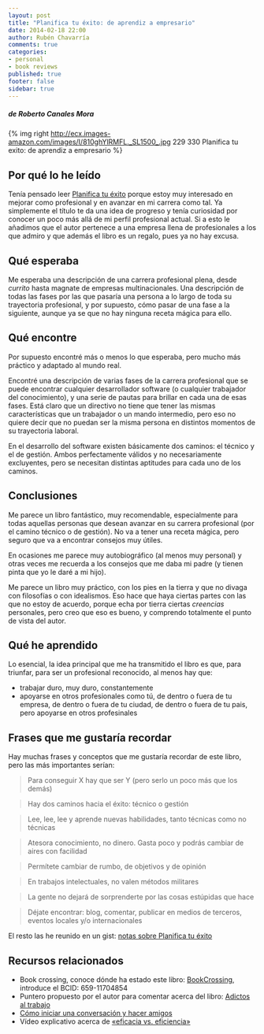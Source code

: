 ```yaml
---
layout: post
title: "Planifica tu éxito: de aprendiz a empresario"
date: 2014-02-18 22:00
author: Rubén Chavarría
comments: true
categories: 
- personal
- book reviews
published: true
footer: false
sidebar: true
---
```


##### de Roberto Canales Mora

{% img right http://ecx.images-amazon.com/images/I/810ghYlRMFL._SL1500_.jpg 229 330 Planifica tu exito: de aprendiz a empresario %}

## Por qué lo he leído

Tenía pensado leer [Planifica tu éxito] porque estoy muy interesado en mejorar como profesional
y en avanzar en mi carrera como tal. Ya simplemente el título te da una idea de progreso y tenía
curiosidad por conocer un poco más allá de mi perfil profesional actual. Si a esto le añadimos
que el autor pertenece a una empresa llena de profesionales a los que admiro y que
además el libro es un regalo, pues ya no hay excusa.

[Planifica tu éxito]: http://www.amazon.es/Planifica-tu-%C3%A9xito-aprendiz-empresario/dp/841545757X/ref=sr_1_1?s=books&ie=UTF8&qid=1392882947&sr=1-1

<!-- more -->

## Qué esperaba

Me esperaba una descripción de una carrera profesional plena, desde *currito* hasta
magnate de empresas multinacionales. Una descripción de todas las fases por las que
pasaría una persona a lo largo de toda su trayectoria profesional, y por supuesto,
cómo pasar de una fase a la siguiente, aunque ya se que no hay ninguna 
receta mágica para ello.

## Qué encontre

Por supuesto encontré más o menos lo que esperaba, pero mucho más práctico y 
adaptado al mundo real. 

Encontré una descripción de varias fases de la carrera profesional que se puede
encontrar cualquier desarrollador software (o cualquier trabajador del conocimiento),
y una serie de pautas para brillar en cada una de esas fases. Está claro que un
directivo no tiene que tener las mismas características que un trabajador o un mando
intermedio, pero eso no quiere decir que no puedan ser la misma persona en distintos
momentos de su trayectoria laboral.

En el desarrollo del software existen básicamente dos caminos: el técnico y el de gestión.
Ambos perfectamente válidos y no necesariamente excluyentes, pero se necesitan
distintas aptitudes para cada uno de los caminos.

## Conclusiones

Me parece un libro fantástico, muy recomendable, especialmente para todas aquellas
personas que desean avanzar en su carrera profesional (por el camino técnico o de
gestión). No va a tener una receta mágica, pero seguro que va a encontrar consejos
muy útiles.

En ocasiones me parece muy autobiográfico (al menos muy personal) y otras veces me
recuerda a los consejos que me daba mi padre (y tienen pinta que yo le daré a mi hijo). 

Me parece un libro muy práctico, con los pies en la tierra y que no divaga con 
filosofías o con idealismos. Eso hace que haya ciertas partes con las que no estoy
de acuerdo, porque echa por tierra ciertas *creencias* personales, pero creo que eso
es bueno, y comprendo totalmente el punto de vista del autor.

## Qué he aprendido

Lo esencial, la idea principal que me ha transmitido el libro es que, para triunfar,
para ser un profesional reconocido, al menos hay que:

- trabajar duro, muy duro, constantemente
- apoyarse en otros profesionales como tú, de dentro o fuera de tu empresa, de
dentro o fuera de tu ciudad, de dentro o fuera de tu pais, pero apoyarse en 
otros profesinales

## Frases que me gustaría recordar

Hay muchas frases y conceptos que me gustaría recordar de este libro, pero las
más importantes serían:


> Para conseguir X hay que ser Y (pero serlo un poco más que los demás)

> Hay dos caminos hacia el éxito: técnico o gestión

> Lee, lee, lee y aprende nuevas habilidades, tanto técnicas como no técnicas

> Atesora conocimiento, no dinero. Gasta poco y podrás cambiar de aires con facilidad

> Permítete cambiar de rumbo, de objetivos y de opinión

> En trabajos intelectuales, no valen métodos militares

> La gente no dejará de sorprenderte por las cosas estúpidas que hace

> Déjate encontrar: blog, comentar, publicar en medios de terceros, eventos locales
y/o internacionales

El resto las he reunido en un gist: 
[notas sobre Planifica tu éxito](https://gist.github.com/rchavarria/8997378)

## Recursos relacionados

- Book crossing, conoce dónde ha estado este libro: [BookCrossing](http://bookcrossing.com),
introduce el BCID: 659-11704854
- Puntero propuesto por el autor para comentar acerca del libro:
[Adictos al trabajo](www.adictosaltrabajo.com/book_section.inc.php?book=2)
- [Cómo iniciar una conversación y hacer amigos](http://www.profiteditorial.com/libros-para-vivir-mejor/habilidades-personales/c%C3%B3mo-iniciar-una-conversaci%C3%B3n-y-hacer-amigos)
- Vídeo explicativo acerca de 
[«eficacia vs. eficiencia»](http://www.youtube.com/watch?v=vCbfJGCda7E)
